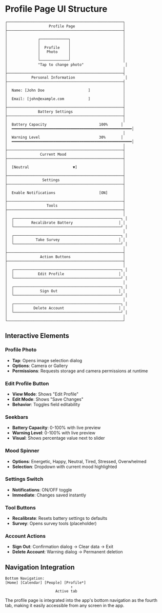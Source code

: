 # Profile Page UI Structure

```
┌─────────────────────────────────────────────────────┐
│                   Profile Page                      │
├─────────────────────────────────────────────────────┤
│                                                     │
│              ┌─────────────┐                        │
│              │             │                        │
│              │  Profile    │                        │
│              │   Photo     │                        │
│              │             │                        │
│              └─────────────┘                        │
│              "Tap to change photo"                   │
│                                                     │
├─────────────────────────────────────────────────────┤
│           Personal Information                       │
├─────────────────────────────────────────────────────┤
│                                                     │
│  Name: [John Doe                    ]               │
│                                                     │
│  Email: [john@example.com           ]               │
│                                                     │
├─────────────────────────────────────────────────────┤
│              Battery Settings                       │
├─────────────────────────────────────────────────────┤
│                                                     │
│  Battery Capacity                        100%      │
│  ━━━━━━━━━━━━━━━━━━━━━━━━━━━━━━━━━━━━━━━━━━━━━━━━━━━━━━━│
│                                                     │
│  Warning Level                           30%       │
│  ━━━━━━━━━━━━━━━━━━━━━━━━━━━━━━━━━━━━━━━━━━━━━━━━━━━━━━━│
│                                                     │
├─────────────────────────────────────────────────────┤
│               Current Mood                          │
├─────────────────────────────────────────────────────┤
│                                                     │
│  [Neutral                    ▼]                     │
│                                                     │
├─────────────────────────────────────────────────────┤
│                Settings                             │
├─────────────────────────────────────────────────────┤
│                                                     │
│  Enable Notifications                    [ON]       │
│                                                     │
├─────────────────────────────────────────────────────┤
│                  Tools                              │
├─────────────────────────────────────────────────────┤
│                                                     │
│  ┌─────────────────────────────────────────────────┐ │
│  │        Recalibrate Battery                     │ │
│  └─────────────────────────────────────────────────┘ │
│                                                     │
│  ┌─────────────────────────────────────────────────┐ │
│  │          Take Survey                           │ │
│  └─────────────────────────────────────────────────┘ │
│                                                     │
├─────────────────────────────────────────────────────┤
│               Action Buttons                        │
├─────────────────────────────────────────────────────┤
│                                                     │
│  ┌─────────────────────────────────────────────────┐ │
│  │           Edit Profile                         │ │
│  └─────────────────────────────────────────────────┘ │
│                                                     │
│  ┌─────────────────────────────────────────────────┐ │
│  │            Sign Out                            │ │
│  └─────────────────────────────────────────────────┘ │
│                                                     │
│  ┌─────────────────────────────────────────────────┐ │
│  │         Delete Account                         │ │
│  └─────────────────────────────────────────────────┘ │
│                                                     │
└─────────────────────────────────────────────────────┘
```

## Interactive Elements

### Profile Photo
- **Tap**: Opens image selection dialog
- **Options**: Camera or Gallery
- **Permissions**: Requests storage and camera permissions at runtime

### Edit Profile Button
- **View Mode**: Shows "Edit Profile" 
- **Edit Mode**: Shows "Save Changes"
- **Behavior**: Toggles field editability

### Seekbars
- **Battery Capacity**: 0-100% with live preview
- **Warning Level**: 0-100% with live preview
- **Visual**: Shows percentage value next to slider

### Mood Spinner
- **Options**: Energetic, Happy, Neutral, Tired, Stressed, Overwhelmed
- **Selection**: Dropdown with current mood highlighted

### Settings Switch
- **Notifications**: ON/OFF toggle
- **Immediate**: Changes saved instantly

### Tool Buttons
- **Recalibrate**: Resets battery settings to defaults
- **Survey**: Opens survey tools (placeholder)

### Account Actions
- **Sign Out**: Confirmation dialog → Clear data → Exit
- **Delete Account**: Warning dialog → Permanent deletion

## Navigation Integration

```
Bottom Navigation:
[Home] [Calendar] [People] [Profile*]
                              ↑
                       Active tab
```

The profile page is integrated into the app's bottom navigation as the fourth tab, making it easily accessible from any screen in the app.